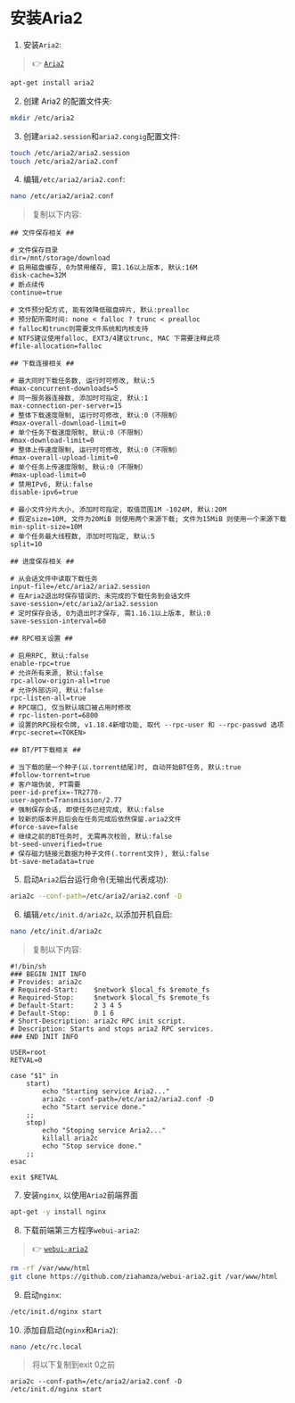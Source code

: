 # 安装Aria2

1. 安装`Aria2`:

> :point_right: [`Aria2`](https://github.com/aria2/aria2)

```bash
apt-get install aria2
```

2. 创建 Aria2 的配置文件夹:

```bash
mkdir /etc/aria2
```

3. 创建`aria2.session`和`aria2.congig`配置文件:

```bash
touch /etc/aria2/aria2.session
touch /etc/aria2/aria2.conf
```

4. 编辑`/etc/aria2/aria2.conf`:

```bash
nano /etc/aria2/aria2.conf
```

> 复制以下内容:

```text
## 文件保存相关 ##

# 文件保存目录
dir=/mnt/storage/download
# 启用磁盘缓存, 0为禁用缓存, 需1.16以上版本, 默认:16M
disk-cache=32M
# 断点续传
continue=true

# 文件预分配方式, 能有效降低磁盘碎片, 默认:prealloc
# 预分配所需时间: none < falloc ? trunc < prealloc
# falloc和trunc则需要文件系统和内核支持
# NTFS建议使用falloc, EXT3/4建议trunc, MAC 下需要注释此项
#file-allocation=falloc

## 下载连接相关 ##

# 最大同时下载任务数, 运行时可修改, 默认:5
#max-concurrent-downloads=5
# 同一服务器连接数, 添加时可指定, 默认:1
max-connection-per-server=15
# 整体下载速度限制, 运行时可修改, 默认:0（不限制）
#max-overall-download-limit=0
# 单个任务下载速度限制, 默认:0（不限制）
#max-download-limit=0
# 整体上传速度限制, 运行时可修改, 默认:0（不限制）
#max-overall-upload-limit=0
# 单个任务上传速度限制, 默认:0（不限制）
#max-upload-limit=0
# 禁用IPv6, 默认:false
disable-ipv6=true

# 最小文件分片大小, 添加时可指定, 取值范围1M -1024M, 默认:20M
# 假定size=10M, 文件为20MiB 则使用两个来源下载; 文件为15MiB 则使用一个来源下载
min-split-size=10M
# 单个任务最大线程数, 添加时可指定, 默认:5
split=10

## 进度保存相关 ##

# 从会话文件中读取下载任务
input-file=/etc/aria2/aria2.session
# 在Aria2退出时保存错误的、未完成的下载任务到会话文件
save-session=/etc/aria2/aria2.session
# 定时保存会话, 0为退出时才保存, 需1.16.1以上版本, 默认:0
save-session-interval=60

## RPC相关设置 ##

# 启用RPC, 默认:false
enable-rpc=true
# 允许所有来源, 默认:false
rpc-allow-origin-all=true
# 允许外部访问, 默认:false
rpc-listen-all=true
# RPC端口, 仅当默认端口被占用时修改
# rpc-listen-port=6800
# 设置的RPC授权令牌, v1.18.4新增功能, 取代 --rpc-user 和 --rpc-passwd 选项
#rpc-secret=<TOKEN>

## BT/PT下载相关 ##

# 当下载的是一个种子(以.torrent结尾)时, 自动开始BT任务, 默认:true
#follow-torrent=true
# 客户端伪装, PT需要
peer-id-prefix=-TR2770-
user-agent=Transmission/2.77
# 强制保存会话, 即使任务已经完成, 默认:false
# 较新的版本开启后会在任务完成后依然保留.aria2文件
#force-save=false
# 继续之前的BT任务时, 无需再次校验, 默认:false
bt-seed-unverified=true
# 保存磁力链接元数据为种子文件(.torrent文件), 默认:false
bt-save-metadata=true
```

5. 启动`Aria2`后台运行命令(无输出代表成功):

```bash
aria2c --conf-path=/etc/aria2/aria2.conf -D
```

6. 编辑`/etc/init.d/aria2c`, 以添加开机自启:

```bash
nano /etc/init.d/aria2c
```

> 复制以下内容:

```text
#!/bin/sh
### BEGIN INIT INFO
# Provides: aria2c
# Required-Start:    $network $local_fs $remote_fs
# Required-Stop:     $network $local_fs $remote_fs
# Default-Start:     2 3 4 5
# Default-Stop:      0 1 6
# Short-Description: aria2c RPC init script.
# Description: Starts and stops aria2 RPC services.
### END INIT INFO

USER=root
RETVAL=0

case "$1" in  
    start)  
        echo "Starting service Aria2..."
        aria2c --conf-path=/etc/aria2/aria2.conf -D  
        echo "Start service done."  
    ;;  
    stop)  
        echo "Stoping service Aria2..."  
        killall aria2c   
        echo "Stop service done."  
    ;;  
esac  

exit $RETVAL
```

7. 安装`nginx`, 以使用`Aria2`前端界面

```bash
apt-get -y install nginx
```

8. 下载前端第三方程序`webui-aria2`:

> :point_right: [`webui-aria2`](https://github.com/ziahamza/webui-aria2)

```bash
rm -rf /var/www/html
git clone https://github.com/ziahamza/webui-aria2.git /var/www/html
```

9. 启动`nginx`:

```bash
/etc/init.d/nginx start
```

10. 添加自启动(`nginx`和`Aria2`):

```bash
nano /etc/rc.local
```

> 将以下复制到exit 0之前

```text
aria2c --conf-path=/etc/aria2/aria2.conf -D
/etc/init.d/nginx start
```


